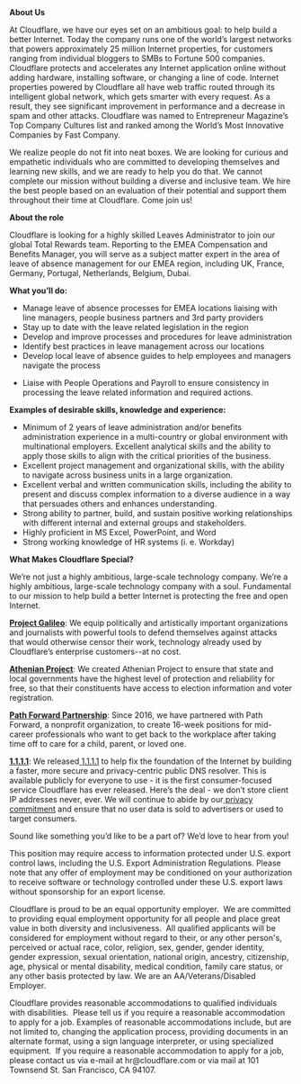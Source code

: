 <div class="content-intro">
	<div><strong>About Us</strong></div>
	<div>
		<p><span style="font-weight: 400;">At Cloudflare, we have our eyes set on an ambitious goal: to help build a better Internet. Today the company runs one of the world’s largest networks that powers approximately 25 million Internet properties, for customers ranging from individual bloggers to SMBs to Fortune 500 companies. Cloudflare protects and accelerates any Internet application online without adding hardware, installing software, or changing a line of code. Internet properties powered by Cloudflare all have web traffic routed through its intelligent global network, which gets smarter with every request. As a result, they see significant improvement in performance and a decrease in spam and other attacks. Cloudflare was named to Entrepreneur Magazine’s Top Company Cultures list and ranked among the World’s Most Innovative Companies by Fast Company.</span><span style="font-weight: 400;">&nbsp;</span></p>
		<p><span style="font-weight: 400;">We realize people do not fit into neat boxes. We are looking for curious and empathetic individuals who are committed to developing themselves and learning new skills, and we are ready to help you do that. We cannot complete our mission without building a diverse and inclusive team. We hire the best people based on an evaluation of their potential and support them throughout their time at Cloudflare. Come join us!&nbsp;</span></p>
	</div>
</div>
<p><strong>About the role</strong></p>
<p><span style="font-weight: 400;">Cloudflare is looking for a highly skilled Leaves Administrator to join our global Total Rewards team. Reporting to the EMEA Compensation and Benefits Manager, you will serve as a subject matter expert in the area of leave of absence management for our EMEA region, including UK, France, Germany, Portugal, Netherlands, Belgium, Dubai.</span></p>
<p><strong>What you’ll do:</strong></p>
<ul>
	<li style="font-weight: 400;"><span style="font-weight: 400;">Manage leave of absence processes for EMEA locations liaising with line managers, people business partners and 3rd party providers</span></li>
	<li style="font-weight: 400;"><span style="font-weight: 400;">Stay up to date with the leave related legislation in the region</span></li>
	<li style="font-weight: 400;"><span style="font-weight: 400;">Develop and improve processes and procedures for leave administration</span></li>
	<li style="font-weight: 400;"><span style="font-weight: 400;">Identify best practices in leave management across our locations</span></li>
	<li style="font-weight: 400;"><span style="font-weight: 400;">Develop local leave of absence guides to help employees and managers navigate the process</span></li>
</ul>
<ul>
	<li style="font-weight: 400;"><span style="font-weight: 400;">Liaise with People Operations and Payroll to ensure consistency in processing the leave related information and required actions.</span></li>
</ul>
<p><strong>Examples of desirable skills, knowledge and experience:</strong></p>
<ul>
	<li style="font-weight: 400;"><span style="font-weight: 400;">Minimum of 2 years of leave administration and/or benefits administration experience in a multi-country or global environment with multinational employers. Excellent analytical skills and the ability to apply those skills to align with the critical priorities of the business.&nbsp;</span></li>
	<li style="font-weight: 400;"><span style="font-weight: 400;">Excellent project management and organizational skills, with the ability to navigate across business units in a large organization.</span></li>
	<li style="font-weight: 400;"><span style="font-weight: 400;">Excellent verbal and written communication skills, including the ability to present and discuss complex information to a diverse audience in a way that persuades others and enhances understanding.</span></li>
	<li style="font-weight: 400;"><span style="font-weight: 400;">Strong ability to partner, build, and sustain positive working relationships with different internal and external groups and stakeholders.</span></li>
	<li style="font-weight: 400;"><span style="font-weight: 400;">Highly proficient in MS Excel, PowerPoint, and Word</span></li>
	<li style="font-weight: 400;">Strong working knowledge of HR systems (i. e. Workday)</li>
</ul>
<div class="content-conclusion">
	<p><strong>What Makes Cloudflare Special?</strong></p>
	<p><span style="font-weight: 400;">We’re not just a highly ambitious, large-scale technology company. We’re a highly ambitious, large-scale technology company with a soul. Fundamental to our mission to help build a better Internet is protecting the free and open Internet.</span></p>
	<p><a href="https://blog.cloudflare.com/protecting-free-expression-online/"><strong>Project Galileo</strong></a><span style="font-weight: 400;">: We equip politically and artistically important organizations and journalists with powerful tools to defend themselves against attacks that would otherwise censor their work, technology already used by Cloudflare’s enterprise customers--at no cost.</span></p>
	<p><strong><a href="https://www.cloudflare.com/athenian/">Athenian Project</a></strong><span style="font-weight: 400;">: We created Athenian Project to ensure that state and local governments have the highest level of protection and reliability for free, so that their constituents have access to election information and voter registration.</span></p>
	<p><a href="https://blog.cloudflare.com/tag/path-forward/"><strong>Path Forward Partnership</strong></a><span style="font-weight: 400;">: Since 2016, we have partnered with Path Forward, a nonprofit organization, to create 16-week positions for mid-career professionals who want to get back to the workplace after taking time off to care for a child, parent, or loved one.</span></p>
	<p><a href="https://1.1.1.1/"><strong>1.1.1.1</strong></a><span style="font-weight: 400;">: We released</span><a href="https://1.1.1.1/"> <span style="font-weight: 400;">1.1.1.1</span></a><span style="font-weight: 400;"> to help fix the foundation of the Internet by building a faster, more secure and privacy-centric public DNS resolver. This is available publicly for everyone to use - it is the first consumer-focused service Cloudflare has ever released. Here’s the deal - we don’t store client IP addresses never, ever. We will continue to abide by our</span><a href="https://developers.cloudflare.com/1.1.1.1/privacy/public-dns-resolver"> privacy commitment</a><span style="font-weight: 400;"> and ensure that no user data is sold to advertisers or used to target consumers.</span></p>
	<p><span style="font-weight: 400;">Sound like something you’d like to be a part of? We’d love to hear from you!</span></p>
	<p><span style="font-weight: 400;">This position may require access to information protected under U.S. export control laws, including the U.S. Export Administration Regulations. Please note that any offer of employment may be conditioned on your authorization to receive software or technology controlled under these U.S. export laws without sponsorship for an export license.</span></p>
	<p><span style="font-weight: 400;">Cloudflare is proud to be an equal opportunity employer. &nbsp;We are committed to providing equal employment opportunity for all people and place great value in both diversity and inclusiveness. &nbsp;All qualified applicants will be considered for employment without regard to their, or any other person's, perceived or actual</span> <span style="font-weight: 400;">race, color, religion, sex, gender, gender identity, gender expression, sexual orientation, national origin, ancestry, citizenship, age, physical or mental disability, medical condition, family care status, or any other basis protected by law. </span><span style="font-weight: 400;">We are an AA/Veterans/Disabled Employer.</span></p>
	<p><span style="font-weight: 400;">Cloudflare provides reasonable accommodations to qualified individuals with disabilities. &nbsp;Please tell us if you require a reasonable accommodation to apply for a job. Examples of reasonable accommodations include, but are not limited to, changing the application process, providing documents in an alternate format, using a sign language interpreter, or using specialized equipment. &nbsp;If you require a reasonable accommodation to apply for a job, please contact us via e-mail at </span><span style="font-weight: 400;">hr@cloudflare.com</span><span style="font-weight: 400;"> or via mail at 101 Townsend St. San Francisco, CA 94107.</span></p>
</div>